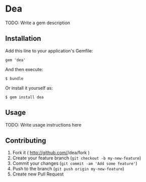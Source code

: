 # Dea

TODO: Write a gem description

## Installation

Add this line to your application's Gemfile:

    gem 'dea'

And then execute:

    $ bundle

Or install it yourself as:

    $ gem install dea

## Usage

TODO: Write usage instructions here

## Contributing

1. Fork it ( http://github.com/<my-github-username>/dea/fork )
2. Create your feature branch (`git checkout -b my-new-feature`)
3. Commit your changes (`git commit -am 'Add some feature'`)
4. Push to the branch (`git push origin my-new-feature`)
5. Create new Pull Request
